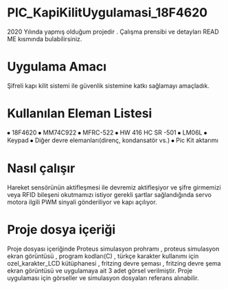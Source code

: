 # PIC_KapiKilitUygulamasi_18F4620
2020 Yılında yapmış olduğum projedir . Çalışma prensibi ve detayları READ ME kısmında bulabilirsiniz.

# Uygulama Amacı

Şifreli kapı kilit sistemi ile güvenlik sistemine katkı sağlamayı amaçladık.

# Kullanılan Eleman Listesi 

⦁	18F4620 
⦁	MM74C922 
⦁	MFRC-522 
⦁	HW 416 HC SR -501 
⦁	LM06L 
⦁	Keypad 
⦁	Diğer devre elemanları(direnç, kondansatör vs.) 
⦁	Pic Kit aktarımı 

# Nasıl çalışır
Hareket sensörünün aktifleşmesi ile devremiz aktifleşiyor ve şifre girmemizi veya RFID bileşeni okutmamızı istiyor gerekli şartlar sağlandığında servo motora ilgili PWM sinyali gönderiliyor ve kapı açılıyor.

# Proje dosya içeriği

Proje dosyası içeriğinde Proteus simulasyon prohramı , proteus simulasyon ekran görüntüsü , program kodları(C) , türkçe karakter kullanımı için ozel_karakter_LCD kütüphanesi , fritzing devre şeması , fritzing devre şema ekran görüntüsü ve uygulamaya ait 3 adet görsel verilmiştir. Proje uygulaması için görseller ve simulasyon dosyaları referans alınabilir.

